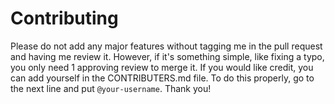 # Contributing

Please do not add any major features without tagging me in the pull request and having me review it. However, if it's something simple, like fixing a typo, you only need 1 approving review to merge it. If you would like credit, you can add yourself in the CONTRIBUTERS.md file. To do this properly, go to the next line and put `@your-username`. Thank you!